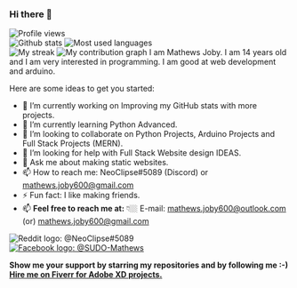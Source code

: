 ### Hi there 👋

![Profile views](https://visitor-badge.glitch.me/badge?page_id=MathewsGits.MathewsGits)  
![Github stats](https://github-readme-stats.vercel.app/api?username=MathewsGits&count_private=true&show_icons=true&theme=radical)
![Most used languages](https://github-readme-stats.vercel.app/api/top-langs/?username=MathewsGits&theme=radical)  
![My streak](https://github-readme-streak-stats.herokuapp.com/?user=MathewsGits&theme=dark)
![![My contribution graph](https://activity-graph.herokuapp.com/graph?username=MathewsGits&theme=react-dark)](https://jothin-github-activity-graph.herokuapp.com/graph?username=MathewsGits&theme=react-dark) 
I am Mathews Joby. I am 14 years old and I am very interested in programming. I am good at web development and arduino.

<!-- **Mathews-Joby/Mathews-Joby** is a ✨ _special_ ✨ repository because its `README.md` (this file) appears on your GitHub profile. -->

Here are some ideas to get you started:

- 🔭 I’m currently working on Improving my GitHub stats with more projects.
- 🌱 I’m currently learning Python Advanced.
- 👯 I’m looking to collaborate on Python Projects, Arduino Projects and Full Stack Projects (MERN).
- 🤔 I’m looking for help with Full Stack Website design IDEAS.
- 💬 Ask me about making static websites.
- 📫 How to reach me: NeoClipse#5089 (Discord) or mathews.joby600@gmail.com
- ⚡ Fun fact: I like making friends.
- 📫 **Feel free to reach me at:** 👇🏼
E-mail: mathews.joby600@outlook.com (or) mathews.joby600@gmail.com  

![Reddit logo](https://img.shields.io/discord/918215762009800725?label=DISCORD&logo=https%3A%2F%2Fth.bing.com%2Fth%2Fid%2FOIP._OhX2CkmeyfM-ZWESZnTzQHaGg%3Fpid%3DImgDet%26rs%3D1&logoColor=blue&style=social): @NeoClipse#5089  
[![Facebook logo](	https://img.shields.io/reddit/user-karma/link/SUDO-Mathews?color=orange&label=REDDIT&style=social): @SUDO-Mathews](https://www.reddit.com/user/SUDO-Mathews)

**Show me your support by starring my repositories and by following me :-)**  
**[Hire me on Fiverr for Adobe XD projects.](https://www.fiverr.com/mathews_joby)**

